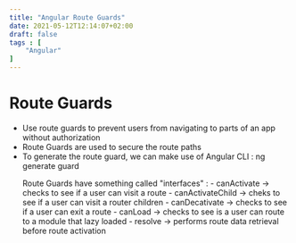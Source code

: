 ```yaml
---
title: "Angular Route Guards"
date: 2021-05-12T12:14:07+02:00
draft: false
tags : [
    "Angular"
]
---
```


<h1 class="title"> Route Guards </h1>

<ul class="title">
    <li> Use route guards to prevent users from navigating to parts of an app without authorization </li>
    <li> Route Guards are used to secure the route paths </li>
     <li> To generate the route guard, we can make use of Angular CLI : 
     ng generate guard <guard-name> </li>

Route Guards have something called "interfaces" :
    - canActivate -> checks to see if a user can visit a route
    - canActivateChild -> cheks to see if a user can visit a router children 
    - canDecativate ->  checks to see if a user can exit a route
    - canLoad -> checks to see is a user can route to a module that lazy loaded
    - resolve -> performs route data retrieval before route activation  </li>
</ul>